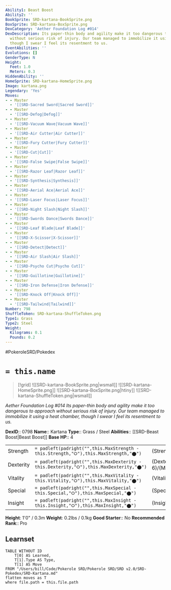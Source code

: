```yaml
---
Ability1: Beast Boost
Ability2: ''
BookSprite: SRD-kartana-BookSprite.png
BoxSprite: SRD-kartana-BoxSprite.png
DexCategory: 'Aether Foundation Log #014'
DexDescription: Its paper-thin body and agility make it too dangerous to approach
  without serious risk of injury. Our team managed to immobilize it using a heat chamber,
  though I swear I feel its resentment to us.
EventAbilities: ''
Evolutions: []
GenderType: N
Height:
  Feet: 1.0
  Meters: 0.3
HiddenAbility: ''
HomeSprite: SRD-kartana-HomeSprite.png
Image: kartana.png
Legendary: 'Yes'
Moves:
- - Master
  - '[[SRD-Sacred Sword|Sacred Sword]]'
- - Master
  - '[[SRD-Defog|Defog]]'
- - Master
  - '[[SRD-Vacuum Wave|Vacuum Wave]]'
- - Master
  - '[[SRD-Air Cutter|Air Cutter]]'
- - Master
  - '[[SRD-Fury Cutter|Fury Cutter]]'
- - Master
  - '[[SRD-Cut|Cut]]'
- - Master
  - '[[SRD-False Swipe|False Swipe]]'
- - Master
  - '[[SRD-Razor Leaf|Razor Leaf]]'
- - Master
  - '[[SRD-Synthesis|Synthesis]]'
- - Master
  - '[[SRD-Aerial Ace|Aerial Ace]]'
- - Master
  - '[[SRD-Laser Focus|Laser Focus]]'
- - Master
  - '[[SRD-Night Slash|Night Slash]]'
- - Master
  - '[[SRD-Swords Dance|Swords Dance]]'
- - Master
  - '[[SRD-Leaf Blade|Leaf Blade]]'
- - Master
  - '[[SRD-X-Scissor|X-Scissor]]'
- - Master
  - '[[SRD-Detect|Detect]]'
- - Master
  - '[[SRD-Air Slash|Air Slash]]'
- - Master
  - '[[SRD-Psycho Cut|Psycho Cut]]'
- - Master
  - '[[SRD-Guillotine|Guillotine]]'
- - Master
  - '[[SRD-Iron Defense|Iron Defense]]'
- - Master
  - '[[SRD-Knock Off|Knock Off]]'
- - Master
  - '[[SRD-Tailwind|Tailwind]]'
Number: 798
ShuffleToken: SRD-kartana-ShuffleToken.png
Type1: Grass
Type2: Steel
Weight:
  Kilograms: 0.1
  Pounds: 0.2
---
```


#PokeroleSRD/Pokedex

# `= this.name`

> [!grid]
> ![[SRD-kartana-BookSprite.png|wsmall]]
> ![[SRD-kartana-HomeSprite.png]]
> ![[SRD-kartana-BoxSprite.png|htiny]]
> ![[SRD-kartana-ShuffleToken.png|wsmall]]


*Aether Foundation Log #014*
*Its paper-thin body and agility make it too dangerous to approach without serious risk of injury. Our team managed to immobilize it using a heat chamber, though I swear I feel its resentment to us.*

**DexID**:: 0798
**Name**:: Kartana
**Type**:: Grass / Steel
**Abilities**:: [[SRD-Beast Boost|Beast Boost]]
**Base HP**:: 4

|           |                                                                                        |                                          |
| --------- | -------------------------------------------------------------------------------------- | ---------------------------------------- |
| Strength  | `= padleft(padright("",this.MaxStrength - this.Strength,"⭘"),this.MaxStrength,"⬤")`    | (Strength::9)/(MaxStrength::9)   |
| Dexterity | `= padleft(padright("",this.MaxDexterity - this.Dexterity,"⭘"),this.MaxDexterity,"⬤")` | (Dexterity:: 6)/(MaxDexterity::6) |
| Vitality  | `= padleft(padright("",this.MaxVitality - this.Vitality,"⭘"),this.MaxVitality,"⬤")`    | (Vitality::7)/(MaxVitality::7)   |
| Special   | `= padleft(padright("",this.MaxSpecial - this.Special,"⭘"),this.MaxSpecial,"⬤")`       | (Special::4)/(MaxSpecial::4)     |
| Insight   | `= padleft(padright("",this.MaxInsight - this.Insight,"⭘"),this.MaxInsight,"⬤")`       | (Insight::3)/(MaxInsight::3)     |

**Height**: 1'0" / 0.3m
**Weight**: 0.2lbs / 0.1kg
**Good Starter**:: No
**Recommended Rank**:: Pro

## Learnset

```dataview
TABLE WITHOUT ID
    T[0] AS Learned,
    T[1].Type AS Type,
    T[1] AS Move
FROM "/Users/bill/Code/Pokerole SRD/Pokerole SRD/SRD v2.0/SRD-Pokedex/SRD-Kartana.md"
flatten moves as T
where file.path = this.file.path
```
